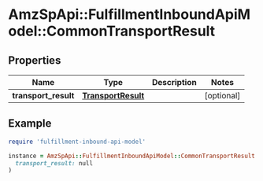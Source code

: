# AmzSpApi::FulfillmentInboundApiModel::CommonTransportResult

## Properties

| Name | Type | Description | Notes |
| ---- | ---- | ----------- | ----- |
| **transport_result** | [**TransportResult**](TransportResult.md) |  | [optional] |

## Example

```ruby
require 'fulfillment-inbound-api-model'

instance = AmzSpApi::FulfillmentInboundApiModel::CommonTransportResult.new(
  transport_result: null
)
```

